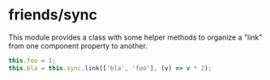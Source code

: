 # friends/sync

This module provides a class with some helper methods to organize a "link" from one component property to another.

```js
this.foo = 1;
this.bla = this.sync.link(['bla', 'foo'], (v) => v * 2);
```
